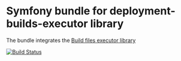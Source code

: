 # Symfony bundle for deployment-builds-executor library

The bundle integrates the [Build files executor library](https://github.com/dVaffection/deployment-builds-executor)

[![Build Status](https://travis-ci.org/dVaffection/deployment-builds-executor-bundle.svg?branch=master)](https://travis-ci.org/dVaffection/deployment-builds-executor-bundle)

